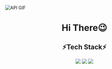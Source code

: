 ![API GIF](https://developers.giphy.com/branch/master/static/api-512d36c09662682717108a38bbb5c57d.gif)

<h1 align ="center">Hi There😉</h1>
<h2 align ="center">⚡️Tech Stack⚡️</h2>
<div align="center">
    <img src="https://skillicons.dev/icons?i=react,bootstrap,html,css,vscode,github,tailwind,git,r" />
    <img src="https://skillicons.dev/icons?i=nodejs,javascript,express,mongodb,python,typescript,docker,kubernetes,graphql" />
    <img src="https://skillicons.dev/icons?i=java,aws,arch,arduino,bash,blender,cpp,gcp,ubuntu " />
    <br>
